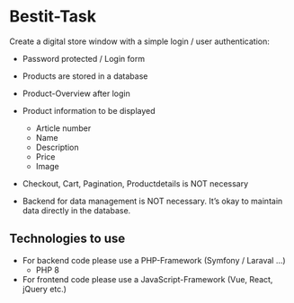 # Bestit-Task

Create a digital store window with a simple login / user authentication:

* Password protected / Login form
* Products are stored in a database
* Product-Overview after login
* Product information to be displayed
    - Article number
    - Name
    - Description
    - Price
    - Image


* Checkout, Cart, Pagination, Productdetails is NOT necessary
* Backend for data management is NOT necessary. It’s okay to maintain data directly in the database.


Technologies to use
-------------------
* For backend code please use a PHP-Framework (Symfony / Laraval ...)
    - PHP 8
* For frontend code please use a JavaScript-Framework (Vue, React, jQuery etc.)

